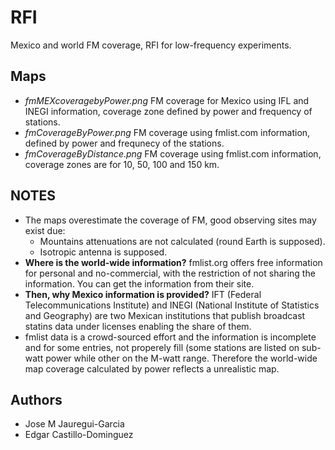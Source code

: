 # RFI
Mexico and world FM coverage, RFI for low-frequency experiments.

## Maps
* *fmMEXcoveragebyPower.png* FM coverage for Mexico using IFL and INEGI information, coverage zone defined by
power and frequency of stations.
* *fmCoverageByPower.png* FM coverage using fmlist.com information, defined by power and frequnecy of the stations.
* *fmCoverageByDistance.png* FM coverage using fmlist.com information, coverage zones are for 10, 50, 100 and 150 km.

## NOTES
* The maps overestimate the coverage of FM, good observing sites may exist due:
  - Mountains attenuations are not calculated (round Earth is supposed).
  - Isotropic antenna is supposed.
* **Where is the world-wide information?** fmlist.org offers free information for personal and no-commercial,
  with the restriction of not sharing the information. You can get the information from their site.
* **Then, why Mexico information is provided?** IFT (Federal Telecommunications Institute) and 
  INEGI (National Institute of Statistics and Geography) are two Mexican institutions that publish broadcast
  statins data under licenses enabling the share of them.
* fmlist data is a crowd-sourced effort and the information is incomplete and for some entries, not properely fill (some
  stations are listed on sub-watt power while other on the M-watt range. Therefore the world-wide map coverage calculated
  by power reflects a unrealistic map.

## Authors
* Jose M Jauregui-Garcia
* Edgar Castillo-Dominguez

